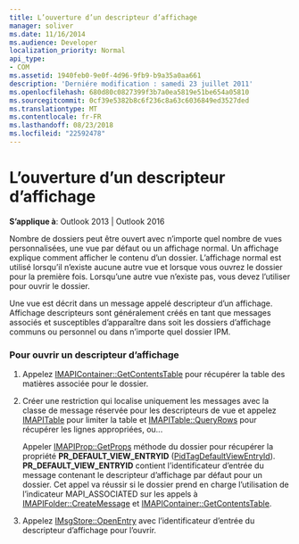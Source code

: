 ```yaml
---
title: L’ouverture d’un descripteur d’affichage
manager: soliver
ms.date: 11/16/2014
ms.audience: Developer
localization_priority: Normal
api_type:
- COM
ms.assetid: 1940feb0-9e0f-4d96-9fb9-b9a35a0aa661
description: 'Derniére modification : samedi 23 juillet 2011'
ms.openlocfilehash: 680d80c0827399f3b7a0ea5819e51be654a05810
ms.sourcegitcommit: 0cf39e5382b8c6f236c8a63c6036849ed3527ded
ms.translationtype: MT
ms.contentlocale: fr-FR
ms.lasthandoff: 08/23/2018
ms.locfileid: "22592478"
---
```

# <a name="opening-a-view-descriptor"></a>L’ouverture d’un descripteur d’affichage
  
**S’applique à**: Outlook 2013 | Outlook 2016 
  
Nombre de dossiers peut être ouvert avec n’importe quel nombre de vues personnalisées, une vue par défaut ou un affichage normal. Un affichage explique comment afficher le contenu d’un dossier. L’affichage normal est utilisé lorsqu’il n’existe aucune autre vue et lorsque vous ouvrez le dossier pour la première fois. Lorsqu’une autre vue n’existe pas, vous devez l’utiliser pour ouvrir le dossier.
  
Une vue est décrit dans un message appelé descripteur d’un affichage. Affichage descripteurs sont généralement créés en tant que messages associés et susceptibles d’apparaître dans soit les dossiers d’affichage communs ou personnel ou dans n’importe quel dossier IPM.
  
### <a name="to-open-a-view-descriptor"></a>Pour ouvrir un descripteur d’affichage
  
1. Appelez [IMAPIContainer::GetContentsTable](imapicontainer-getcontentstable.md) pour récupérer la table des matières associée pour le dossier. 
    
2. Créer une restriction qui localise uniquement les messages avec la classe de message réservée pour les descripteurs de vue et appelez [IMAPITable](imapitable-restrict.md) pour limiter la table et [IMAPITable::QueryRows](imapitable-queryrows.md) pour récupérer les lignes appropriées, ou...
    
   Appeler [IMAPIProp::GetProps](imapiprop-getprops.md) méthode du dossier pour récupérer la propriété **PR_DEFAULT_VIEW_ENTRYID** ([PidTagDefaultViewEntryId](pidtagdefaultviewentryid-canonical-property.md)). **PR_DEFAULT_VIEW_ENTRYID** contient l’identificateur d’entrée du message contenant le descripteur d’affichage par défaut pour un dossier. Cet appel va réussir si le dossier prend en charge l’utilisation de l’indicateur MAPI_ASSOCIATED sur les appels à [IMAPIFolder::CreateMessage](imapifolder-createmessage.md) et [IMAPIContainer::GetContentsTable](imapicontainer-getcontentstable.md).
    
3. Appelez [IMsgStore::OpenEntry](imsgstore-openentry.md) avec l’identificateur d’entrée du descripteur d’affichage pour l’ouvrir. 
    

